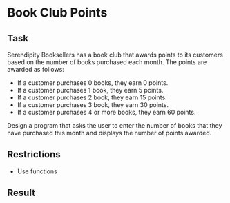 # Book Club Points

## Task

Serendipity Booksellers has a book club that awards points to its customers based on the number of books purchased each month. The points are awarded as follows:

- If a customer purchases 0 books, they earn 0 points.
- If a customer purchases 1 book, they earn 5 points.
- If a customer purchases 2 book, they earn 15 points.
- If a customer purchases 3 book, they earn 30 points.
- If a customer purchases 4 or more books, they earn 60 points.

Design a program that asks the user to enter the number of books that they have purchased this month and displays the number of points awarded.

## Restrictions

- Use functions

## Result
